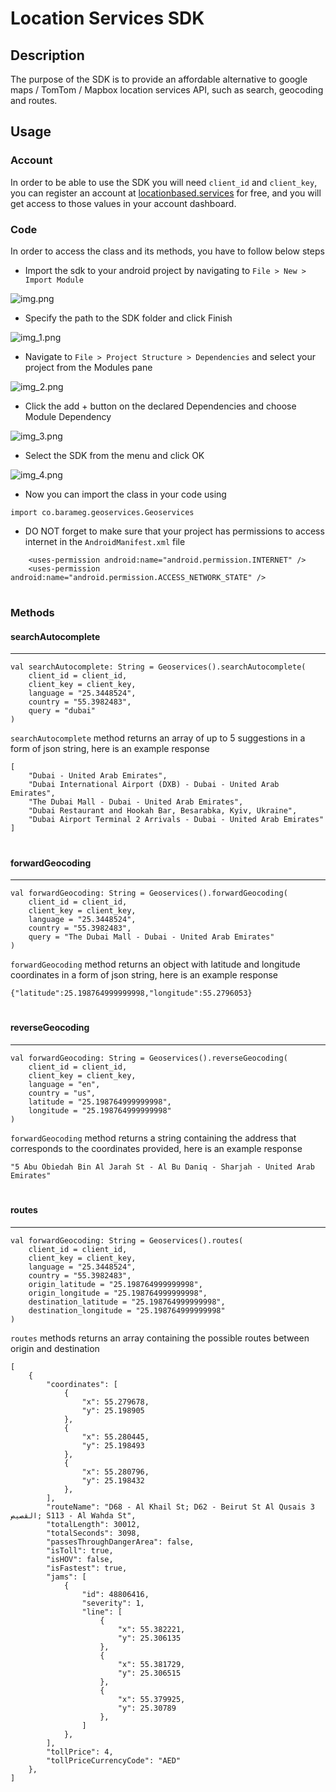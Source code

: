 # Location Services SDK

## Description

The purpose of the SDK is to provide an affordable alternative to google maps / TomTom / Mapbox location services API, such as search, geocoding and routes.
## Usage

### Account
In order to be able to use the SDK you will need `client_id` and `client_key`, you can register an account at [locationbased.services](https://locationbased.services) for free, and you will get access to those values in your account dashboard. 

### Code

In order to access the class and its methods, you have to follow below steps 
- Import the sdk to your android project by navigating to `File > New > Import Module `

![img.png](img.png)

- Specify the path to the SDK folder and click Finish

![img_1.png](img_1.png)

- Navigate to ` File > Project Structure > Dependencies ` and select your project from the Modules pane

![img_2.png](img_2.png)

- Click the add + button on the declared Dependencies and choose Module Dependency

![img_3.png](img_3.png)

- Select the SDK from the menu and click OK

![img_4.png](img_4.png)

- Now you can import the class in your code using 

```
import co.barameg.geoservices.Geoservices
```

- DO NOT forget to make sure that your project has permissions to access internet in the `AndroidManifest.xml` file

```
    <uses-permission android:name="android.permission.INTERNET" />
    <uses-permission android:name="android.permission.ACCESS_NETWORK_STATE" />
```
#
### Methods

#### searchAutocomplete
___
```
val searchAutocomplete: String = Geoservices().searchAutocomplete(
    client_id = client_id,
    client_key = client_key,
    language = "25.3448524",
    country = "55.3982483",
    query = "dubai"
)
```
`searchAutocomplete` method returns an array of up to 5 suggestions in a form of json string, here is an example response
```
[
    "Dubai - United Arab Emirates",
    "Dubai International Airport (DXB) - Dubai - United Arab Emirates",
    "The Dubai Mall - Dubai - United Arab Emirates",
    "Dubai Restaurant and Hookah Bar, Besarabka, Kyiv, Ukraine",
    "Dubai Airport Terminal 2 Arrivals - Dubai - United Arab Emirates"
]
```
#
#### forwardGeocoding
___
```
val forwardGeocoding: String = Geoservices().forwardGeocoding(
    client_id = client_id,
    client_key = client_key,
    language = "25.3448524",
    country = "55.3982483",
    query = "The Dubai Mall - Dubai - United Arab Emirates"
)
```
`forwardGeocoding` method returns an object with latitude and longitude coordinates in a form of json string, here is an example response
```
{"latitude":25.198764999999998,"longitude":55.2796053}
```
#
#### reverseGeocoding
___
```
val forwardGeocoding: String = Geoservices().reverseGeocoding(
    client_id = client_id,
    client_key = client_key,
    language = "en",
    country = "us",
    latitude = "25.198764999999998",
    longitude = "25.198764999999998"
)
```
`forwardGeocoding` method returns a string containing the address that corresponds to the coordinates provided, here is an example response
```
"5 Abu Obiedah Bin Al Jarah St - Al Bu Daniq - Sharjah - United Arab Emirates"
```
#
#### routes
___
```
val forwardGeocoding: String = Geoservices().routes(
    client_id = client_id,
    client_key = client_key,
    language = "25.3448524",
    country = "55.3982483",
    origin_latitude = "25.198764999999998",
    origin_longitude = "25.198764999999998",
    destination_latitude = "25.198764999999998",
    destination_longitude = "25.198764999999998"
)
```
`routes` methods returns an array containing the possible routes between origin and destination

```
[
    {
        "coordinates": [
            {
                "x": 55.279678,
                "y": 25.198905
            },
            {
                "x": 55.280445,
                "y": 25.198493
            },
            {
                "x": 55.280796,
                "y": 25.198432
            }, 
        ],
        "routeName": "D68 - Al Khail St; D62 - Beirut St Al Qusais 3 القصيص; S113 - Al Wahda St",
        "totalLength": 30012,
        "totalSeconds": 3098,
        "passesThroughDangerArea": false,
        "isToll": true,
        "isHOV": false,
        "isFastest": true,
        "jams": [
            {
                "id": 48806416,
                "severity": 1,
                "line": [
                    {
                        "x": 55.382221,
                        "y": 25.306135
                    },
                    {
                        "x": 55.381729,
                        "y": 25.306515
                    },
                    {
                        "x": 55.379925,
                        "y": 25.30789
                    }, 
                ]
            }, 
        ],
        "tollPrice": 4,
        "tollPriceCurrencyCode": "AED"
    },
]
```
